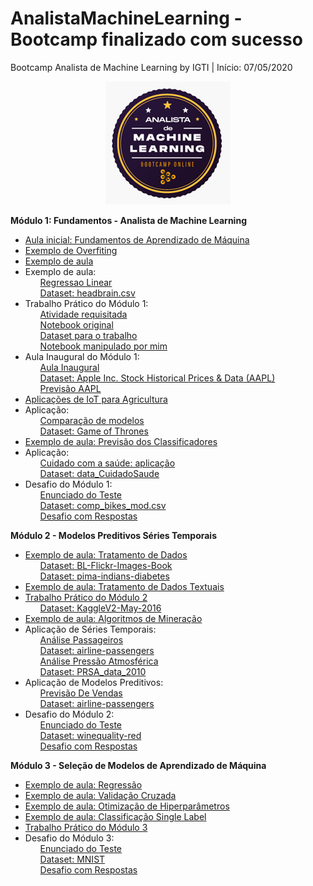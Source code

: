 # AnalistaMachineLearning - Bootcamp finalizado com sucesso
Bootcamp Analista de Machine Learning by IGTI | Início: 07/05/2020

<p align="center">
  <img src="https://raw.githubusercontent.com/nicolegold/AnalistaMachineLearning/master/LogoBML.png" >
</p>

**Módulo 1: Fundamentos - Analista de Machine Learning**
* [Aula inicial: Fundamentos de Aprendizado de Máquina](https://github.com/nicolegold/AnalistaMachineLearning/blob/master/aula_1_FAM.ipynb)
* [Exemplo de Overfiting](https://github.com/nicolegold/AnalistaMachineLearning/blob/master/overfiting.ipynb)
* [Exemplo de aula](https://github.com/nicolegold/AnalistaMachineLearning/blob/master/cap1fam.ipynb)
* Exemplo de aula:<ol>[Regressao Linear](https://github.com/nicolegold/AnalistaMachineLearning/blob/master/regressao_linear.ipynb)</ol><ol>[Dataset: headbrain.csv](https://github.com/nicolegold/AnalistaMachineLearning/blob/master/headbrain.csv)</ol>
* Trabalho Prático do Módulo 1:<ol>[Atividade requisitada](https://github.com/nicolegold/AnalistaMachineLearning/blob/master/Trabalho%20Pr%C3%A1tico%20-%20M%C3%B3dulo%201%20-%20Bootcamp%20Analista%20de%20Machine%20Learning.pdf)</ol><ol>[Notebook original](https://github.com/nicolegold/AnalistaMachineLearning/blob/master/trabalho_pratico_FAM.ipynb)</ol><ol>[Dataset para o trabalho](https://github.com/nicolegold/AnalistaMachineLearning/blob/master/data_trabalhomod1.csv)</ol><ol>[Notebook manipulado por mim](https://github.com/nicolegold/AnalistaMachineLearning/blob/master/trabalho_pratico_FAM.ipynb)</ol>
* Aula Inaugural do Módulo 1:<ol>[Aula Inaugural](https://github.com/nicolegold/AnalistaMachineLearning/blob/master/aula_inaugural.ipynb)</ol><ol>[Dataset: Apple Inc. Stock Historical Prices & Data (AAPL)](https://github.com/nicolegold/AnalistaMachineLearning/blob/master/AAPL.csv)</ol><ol>[Previsão AAPL](https://github.com/nicolegold/AnalistaMachineLearning/blob/master/AAPL_previsao.csv)</ol>
* [Aplicações de IoT para Agricultura](https://github.com/nicolegold/AnalistaMachineLearning/blob/master/agricultura.py)
* Aplicação: <ol>[Comparação de modelos](https://github.com/nicolegold/AnalistaMachineLearning/blob/master/Comparacaodemodelos.ipynb)</ol><ol>[Dataset: Game of Thrones](https://github.com/nicolegold/AnalistaMachineLearning/blob/master/character-predictions.csv)</ol>
* [Exemplo de aula: Previsão dos Classificadores](https://github.com/nicolegold/AnalistaMachineLearning/blob/master/cap4FAM.ipynb)
* Aplicação: <ol>[Cuidado com a saúde: aplicação](https://github.com/nicolegold/AnalistaMachineLearning/blob/master/cuidadoComsaude.ipynb)</ol><ol>[Dataset: data_CuidadoSaude](https://github.com/nicolegold/AnalistaMachineLearning/blob/master/data_CuidadoSaude.csv)</ol>
* Desafio do Módulo 1:<ol>[Enunciado do Teste](https://github.com/nicolegold/AnalistaMachineLearning/blob/master/testedesafiomodulo1)</ol><ol>[Dataset: comp_bikes_mod.csv](https://github.com/nicolegold/AnalistaMachineLearning/blob/master/comp_bikes_mod.csv)</ol><ol>[Desafio com Respostas](https://github.com/nicolegold/AnalistaMachineLearning/blob/master/Desafio1_FAM.ipynb)</ol>

**Módulo 2 - Modelos Preditivos Séries Temporais**
* [Exemplo de aula: Tratamento de Dados](https://github.com/nicolegold/AnalistaMachineLearning/blob/master/Aplicacoes_cap3.ipynb)<ol>[Dataset: BL-Flickr-Images-Book](https://github.com/nicolegold/AnalistaMachineLearning/blob/master/BL-Flickr-Images-Book.csv)</ol><ol>[Dataset: pima-indians-diabetes](https://github.com/nicolegold/AnalistaMachineLearning/blob/master/pima-indians-diabetes.csv)</ol>
* [Exemplo de aula: Tratamento de Dados Textuais](https://github.com/nicolegold/AnalistaMachineLearning/blob/master/cap3_preparacao_textos.ipynb)
* [Trabalho Prático do Módulo 2](https://github.com/nicolegold/AnalistaMachineLearning/blob/master/TrabalhoPratico2.ipynb)<ol>[Dataset: KaggleV2-May-2016](https://github.com/nicolegold/AnalistaMachineLearning/blob/master/KaggleV2-May-2016.csv)</ol>
* [Exemplo de aula: Algoritmos de Mineração](https://github.com/nicolegold/AnalistaMachineLearning/blob/master/algoritmos_de_mineracao.ipynb)
* Aplicação de Séries Temporais: <ol>[Análise Passageiros](https://github.com/nicolegold/AnalistaMachineLearning/blob/master/analise_passageiros.ipynb)</ol><ol>[Dataset: airline-passengers](https://github.com/nicolegold/AnalistaMachineLearning/blob/master/airline-passengers.csv)</ol><ol>[]()</ol><ol>[Análise Pressão Atmosférica](https://github.com/nicolegold/AnalistaMachineLearning/blob/master/analise_pressao_atmosferica.ipynb)</ol><ol>[Dataset: PRSA_data_2010](https://github.com/nicolegold/AnalistaMachineLearning/blob/master/PRSA_data_2010.1.1-2014.12.31.csv)</ol>
* Aplicação de Modelos Preditivos: <ol>[Previsão De Vendas](https://github.com/nicolegold/AnalistaMachineLearning/blob/master/PrevisaoDeVendas.ipynb)</ol><ol>[Dataset: airline-passengers](https://github.com/nicolegold/AnalistaMachineLearning/blob/master/airline-passengers.csv)</ol>
* Desafio do Módulo 2:<ol>[Enunciado do Teste](https://github.com/nicolegold/AnalistaMachineLearning/blob/master/testedesafiomodulo2)</ol><ol>[Dataset: winequality-red](https://github.com/nicolegold/AnalistaMachineLearning/blob/master/winequality-red.csv)</ol><ol>[Desafio com Respostas](https://github.com/nicolegold/AnalistaMachineLearning/blob/master/Desafio2_Modulo2.ipynb)</ol>

**Módulo 3 - Seleção de Modelos de Aprendizado de Máquina**
* [Exemplo de aula: Regressão](https://github.com/nicolegold/AnalistaMachineLearning/blob/master/Aula_8_1__Aula_Pratica__Regressao.ipynb)
* [Exemplo de aula: Validação Cruzada](https://github.com/nicolegold/AnalistaMachineLearning/blob/master/Aula_8_2__Aula_Pratica__Validacao_Cruzada.ipynb)
* [Exemplo de aula: Otimização de Hiperparâmetros](https://github.com/nicolegold/AnalistaMachineLearning/blob/master/Aula_8_3__Aula_Pratica__Otimizacao_de_Hiperparametros.ipynb)
* [Exemplo de aula: Classificação Single Label](https://github.com/nicolegold/AnalistaMachineLearning/blob/master/Aula_8_4__Aula_Pratica__Classificacao_Single_Label.ipynb)
* [Trabalho Prático do Módulo 3](https://github.com/nicolegold/AnalistaMachineLearning/blob/master/TrabalhoPratico3.ipynb)
* Desafio do Módulo 3:<ol>[Enunciado do Teste](https://github.com/nicolegold/AnalistaMachineLearning/blob/master/testedesafiomodulo3)</ol><ol>[Dataset: MNIST](http://yann.lecun.com/exdb/mnist/)</ol><ol>[Desafio com Respostas]()</ol>
